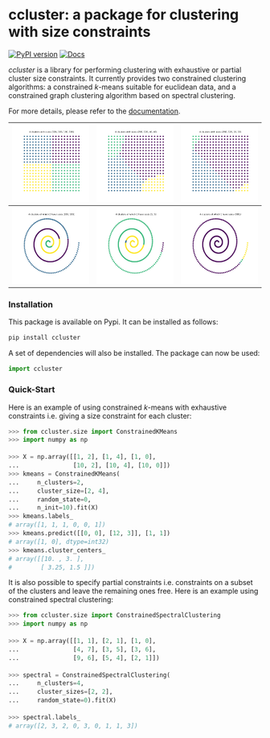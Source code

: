# ccluster: a package for clustering with size constraints

[![PyPI version](https://badge.fury.io/py/ccluster.svg)](https://pypi.org/project/ccluster) [![Docs](https://readthedocs.org/projects/ccluster/badge/?version=latest)](https://ccluster.readthedocs.io/)

*ccluster* is a library for performing clustering with exhaustive or partial cluster size constraints. 
It currently provides two constrained clustering algorithms: a constrained *k*-means suitable for euclidean data, and a constrained graph clustering algorithm based on spectral clustering.


For more details, please refer to the [documentation](https://ccluster.readthedocs.io/). 

| ![k-means example 1](https://raw.githubusercontent.com/chakib401/ccluster/main/docs_src/_static/km1.png)             | ![k-means example 2](https://raw.githubusercontent.com/chakib401/ccluster/main/docs_src/_static/km2.png)             | ![k-means example 3](https://raw.githubusercontent.com/chakib401/ccluster/main/docs_src/_static/km3.png)            |
|----------------------------------------------------------|----------------------------------------------------------|---------------------------------------------------------|
| ![spectral clustering example 1](https://raw.githubusercontent.com/chakib401/ccluster/main/docs_src/_static/sc1.png) | ![spectral clustering example 2](https://raw.githubusercontent.com/chakib401/ccluster/main/docs_src/_static/sc2.png) | ![spectral clustering example 3](https://raw.githubusercontent.com/chakib401/ccluster/main/docs_src/_static/sc3.png) |

### Installation

This package is available on Pypi. It can be installed as follows:
```bash
pip install ccluster
```

A set of dependencies will also be installed. The package can now be used:

```python
import ccluster
```

### Quick-Start

Here is an example of using constrained $k$-means with exhaustive constraints i.e. giving a size constraint for each cluster:

 ```python
>>> from ccluster.size import ConstrainedKMeans
>>> import numpy as np

>>> X = np.array([[1, 2], [1, 4], [1, 0],
...               [10, 2], [10, 4], [10, 0]])
>>> kmeans = ConstrainedKMeans(
...     n_clusters=2,
...     cluster_size=[2, 4],
...     random_state=0,
...     n_init=10).fit(X)
>>> kmeans.labels_
# array([1, 1, 1, 0, 0, 1])  
>>> kmeans.predict([[0, 0], [12, 3]], [1, 1])
# array([1, 0], dtype=int32)  
>>> kmeans.cluster_centers_
# array([[10. , 3. ],  
#        [ 3.25, 1.5 ]])  
```  

It is also possible to specify partial constraints i.e. constraints on a subset of the clusters and leave the remaining ones free. Here is an example using constrained spectral clustering:

 ```python
>>> from ccluster.size import ConstrainedSpectralClustering
>>> import numpy as np

>>> X = np.array([[1, 1], [2, 1], [1, 0],
...               [4, 7], [3, 5], [3, 6],
...               [9, 6], [5, 4], [2, 1]])

>>> spectral = ConstrainedSpectralClustering(
...     n_clusters=4, 
...     cluster_sizes=[2, 2],
...     random_state=0).fit(X)

>>> spectral.labels_
# array([2, 3, 2, 0, 3, 0, 1, 1, 3])

```

